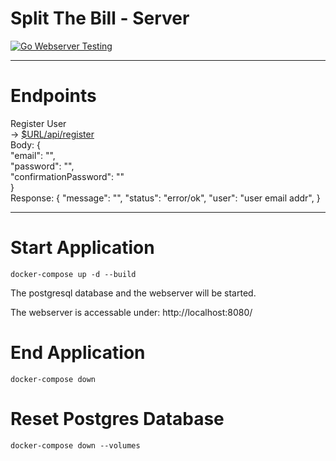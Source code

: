 # Split The Bill - Server

[![Go Webserver Testing](https://github.com/lab-64/split-the-bill-server/actions/workflows/go.yml/badge.svg)](https://github.com/lab-64/split-the-bill-server/actions/workflows/go.yml)

---
# Endpoints

Register User <br />
-> [$URL/api/register](http://localhost:8080/api/user/register) <br />
Body: { <br />
    "email": "", <br />
    "password": "", <br />
    "confirmationPassword": "" <br />
} <br />
Response: {
    "message": "",
    "status": "error/ok",
    "user": "user email addr",
}

---
# Start Application

```shell
docker-compose up -d --build
```

The postgresql database and the webserver will be started.

The webserver is accessable under: http://localhost:8080/

# End Application

```shell
docker-compose down
```

# Reset Postgres Database

```shell
docker-compose down --volumes
```